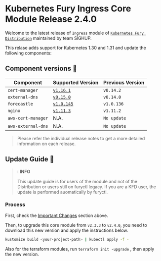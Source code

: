 # Kubernetes Fury Ingress Core Module Release 2.4.0

Welcome to the latest release of `Ingress` module of [`Kubernetes Fury Distribution`](https://github.com/sighupio/fury-distribution) maintained by team SIGHUP.

This relase adds support for Kubernetes 1.30 and 1.31 and update the following components:

## Component versions 🚢

| Component          | Supported Version                                                                        | Previous Version |
|--------------------|------------------------------------------------------------------------------------------|------------------|
| `cert-manager`     | [`v1.16.1`](https://github.com/jetstack/cert-manager/releases/tag/v1.14.2)               | `v0.14.2`        |
| `external-dns`     | [`v0.15.0`](https://github.com/kubernetes-sigs/external-dns/releases/tag/v0.14.0)        | `v0.14.0`        |
| `forecastle`       | [`v1.0.145`](https://github.com/stakater/Forecastle/releases/tag/v1.0.136)               | `v1.0.136`       |
| `nginx`            | [`v1.11.3`](https://github.com/kubernetes/ingress-nginx/releases/tag/controller-v1.11.2) | `v1.11.2`        |
| `aws-cert-manager` | N.A.                                                                                     | `No update`      |
| `aws-external-dns` | N.A.                                                                                     | `No update`      |

> Please refer the individual release notes to get a more detailed information on each release.

## Update Guide 🦮

> ℹ️ **INFO**
>
> This update guide is for users of the module and not of the Distribution or users still on furyctl legacy. If you are a KFD user, the update is performed auomatically by furyctl.

### Process

First, check the [Important Changes](#important-changes-) section above.

Then, to upgrade this core module from `v2.3.3` to `v2.4.0`, you need to download this new version and apply the instructions below.

```bash
kustomize build <your-project-path> | kubectl apply -f -
```

Also for the terraform modules, run `terraform init -upgrade` , then apply the new version.
